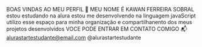 BOAS VINDAS AO MEU PERFIL 🩵
MEU NOME É KAWAN FERREIRA SOBRAL
estou estudando na alura
estou me desenvolvendo na linguagem javaScript
utilizo esse espaço para minha organização e compartilhanento dos meus projetos desenvolvidos 
VOCE PODE ENTRAR EM CONTATO COMIGO 📬
alurastartestudante@email.com
@alurastartestudante
<!---
KAWANFERREIRA1/KAWANFERREIRA1 is a ✨ special ✨ repository because its `README.md` (this file) appears on your GitHub profile.
You can click the Preview link to take a look at your changes.
--->
